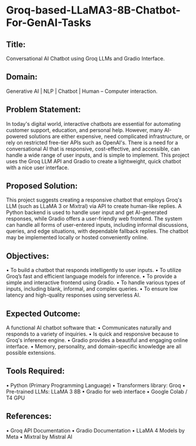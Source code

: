 # Groq-based-LLaMA3-8B-Chatbot-For-GenAI-Tasks

## Title: 
Conversational AI Chatbot using Groq LLMs and Gradio Interface.

## Domain:
Generative AI | NLP | Chatbot | Human – Computer interaction.

## Problem Statement:
In today's digital world, interactive chatbots are essential for automating customer support, education, and personal help. 
However, many AI-powered solutions are either expensive, need complicated infrastructure, or rely on restricted free-tier APIs such as OpenAI's. 
There is a need for a conversational AI that is responsive, cost-effective, and accessible, can handle a wide range of user inputs, and is simple to implement. 
This project uses the Groq LLM API and Gradio to create a lightweight, quick chatbot with a nice user interface.

## Proposed Solution:
This project suggests creating a responsive chatbot that employs Groq's LLM (such as LLaMA 3 or Mixtral) via API to create human-like replies. 
A Python backend is used to handle user input and get AI-generated responses, while Gradio offers a user-friendly web frontend. 
The system can handle all forms of user-entered inputs, including informal discussions, queries, and edge situations, with dependable fallback replies. 
The chatbot may be implemented locally or hosted conveniently online.

## Objectives:
•	To build a chatbot that responds intelligently to user inputs.
•	To utilize Groq’s fast and efficient language models for inference.
•	To provide a simple and interactive frontend using Gradio.
•	To handle various types of inputs, including blank, informal, and complex queries.
•	To ensure low latency and high-quality responses using serverless AI.

## Expected Outcome:
A functional AI chatbot software that:
•	Communicates naturally and responds to a variety of inquiries.
•	Is quick and responsive because to Groq's inference engine.
•	Gradio provides a beautiful and engaging online interface.
•	Memory, personality, and domain-specific knowledge are all possible extensions.

## Tools Required:
•	Python (Primary Programming Language) 
•	Transformers library: Groq
•	Pre-trained LLMs: LLaMA 3 8B
•	Gradio for web interface
•	Google Colab / T4 GPU

## References:
•	Groq API Documentation
•	Gradio Documentation
•	LLaMA 4 Models by Meta
•	Mixtral by Mistral AI
